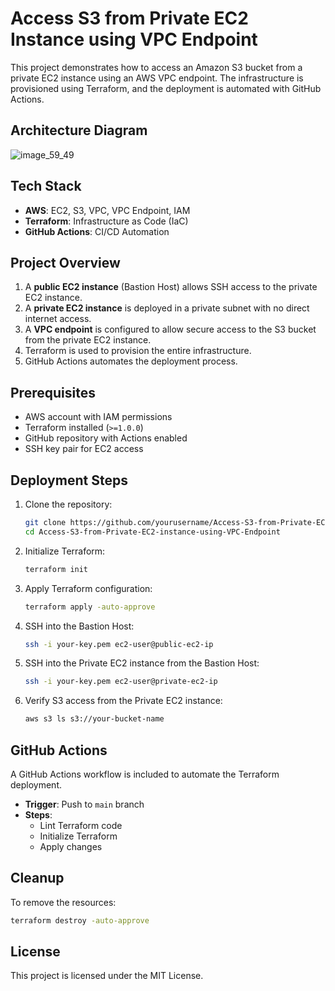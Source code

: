 # Access S3 from Private EC2 Instance using VPC Endpoint

This project demonstrates how to access an Amazon S3 bucket from a private EC2 instance using an AWS VPC endpoint. The infrastructure is provisioned using Terraform, and the deployment is automated with GitHub Actions.

## Architecture Diagram

![image_59_49](https://github.com/user-attachments/assets/451595b7-5bfb-4161-ab14-8178fd56531f)


## Tech Stack
- **AWS**: EC2, S3, VPC, VPC Endpoint, IAM
- **Terraform**: Infrastructure as Code (IaC)
- **GitHub Actions**: CI/CD Automation

## Project Overview
1. A **public EC2 instance** (Bastion Host) allows SSH access to the private EC2 instance.
2. A **private EC2 instance** is deployed in a private subnet with no direct internet access.
3. A **VPC endpoint** is configured to allow secure access to the S3 bucket from the private EC2 instance.
4. Terraform is used to provision the entire infrastructure.
5. GitHub Actions automates the deployment process.

## Prerequisites
- AWS account with IAM permissions
- Terraform installed (`>=1.0.0`)
- GitHub repository with Actions enabled
- SSH key pair for EC2 access

## Deployment Steps
1. Clone the repository:
   ```sh
   git clone https://github.com/yourusername/Access-S3-from-Private-EC2-instance-using-VPC-Endpoint.git
   cd Access-S3-from-Private-EC2-instance-using-VPC-Endpoint
   ```
2. Initialize Terraform:
   ```sh
   terraform init
   ```
3. Apply Terraform configuration:
   ```sh
   terraform apply -auto-approve
   ```
4. SSH into the Bastion Host:
   ```sh
   ssh -i your-key.pem ec2-user@public-ec2-ip
   ```
5. SSH into the Private EC2 instance from the Bastion Host:
   ```sh
   ssh -i your-key.pem ec2-user@private-ec2-ip
   ```
6. Verify S3 access from the Private EC2 instance:
   ```sh
   aws s3 ls s3://your-bucket-name
   ```

## GitHub Actions
A GitHub Actions workflow is included to automate the Terraform deployment.

- **Trigger**: Push to `main` branch
- **Steps**:
  - Lint Terraform code
  - Initialize Terraform
  - Apply changes

## Cleanup
To remove the resources:
```sh
terraform destroy -auto-approve
```

## License
This project is licensed under the MIT License.
